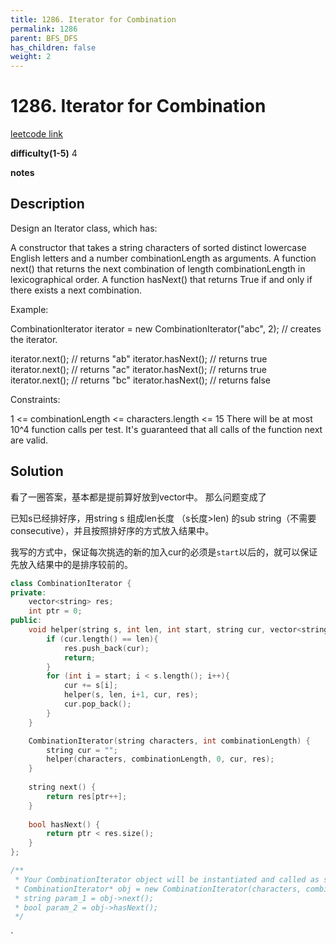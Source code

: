 ```yaml
---
title: 1286. Iterator for Combination
permalink: 1286
parent: BFS_DFS
has_children: false
weight: 2
---
```

# 1286. Iterator for Combination
[leetcode link](https://leetcode.com/problems/iterator-for-combination/)

**difficulty(1-5)** 
4

**notes**   


## Description
Design an Iterator class, which has:

A constructor that takes a string characters of sorted distinct lowercase English letters and a number combinationLength as arguments.
A function next() that returns the next combination of length combinationLength in lexicographical order.
A function hasNext() that returns True if and only if there exists a next combination.
 

Example:

CombinationIterator iterator = new CombinationIterator("abc", 2); // creates the iterator.

iterator.next(); // returns "ab"
iterator.hasNext(); // returns true
iterator.next(); // returns "ac"
iterator.hasNext(); // returns true
iterator.next(); // returns "bc"
iterator.hasNext(); // returns false
 

Constraints:

1 <= combinationLength <= characters.length <= 15
There will be at most 10^4 function calls per test.
It's guaranteed that all calls of the function next are valid.

## Solution
看了一圈答案，基本都是提前算好放到vector中。
那么问题变成了

已知s已经排好序，用string s 组成len长度 （s长度>len) 的sub string（不需要consecutive），并且按照排好序的方式放入结果中。

我写的方式中，保证每次挑选的新的加入cur的必须是`start`以后的，就可以保证先放入结果中的是排序较前的。

```c++
class CombinationIterator {
private:
    vector<string> res;
    int ptr = 0;
public:
    void helper(string s, int len, int start, string cur, vector<string>& res){
        if (cur.length() == len){
            res.push_back(cur);
            return;
        }
        for (int i = start; i < s.length(); i++){
            cur += s[i];
            helper(s, len, i+1, cur, res);
            cur.pop_back();
        }        
    }

    CombinationIterator(string characters, int combinationLength) {
        string cur = "";
        helper(characters, combinationLength, 0, cur, res);
    }
    
    string next() {
        return res[ptr++];
    }
    
    bool hasNext() {
        return ptr < res.size();
    }
};

/**
 * Your CombinationIterator object will be instantiated and called as such:
 * CombinationIterator* obj = new CombinationIterator(characters, combinationLength);
 * string param_1 = obj->next();
 * bool param_2 = obj->hasNext();
 */
```

<!-- 
Default label
{: .label }

Blue label
{: .label .label-blue }

Stable
{: .label .label-green }

New release
{: .label .label-purple }

Coming soon
{: .label .label-yellow }

Deprecated
{: .label .label-red } -->
`